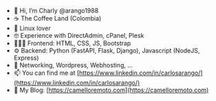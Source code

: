 - 👋 Hi, I’m Charly @arango1988
- ☕ The Coffee Land (Colombia)
- 🐧 Linux lover
- 🤓 Experience with DirectAdmin, cPanel, Plesk
- 👨🏽‍💻 Frontend: HTML, CSS, JS, Bootstrap
- ⚙️ Backend: Python (FastAPI, Flask, Django), Javascript (NodeJS, Express)
- 🚀 Networking, Wordpress, Webhosting,  ...
- 📫 You can find me at [https://www.linkedin.com/in/carlosarango/](https://www.linkedin.com/in/carlosarango/)
- 🐫 My Blog: [https://camelloremoto.com](https://camelloremoto.com)
<!---
arango1988/arango1988 is a ✨ special ✨ repository because its `README.md` (this file) appears on your GitHub profile.
You can click the Preview link to take a look at your changes.
--->
